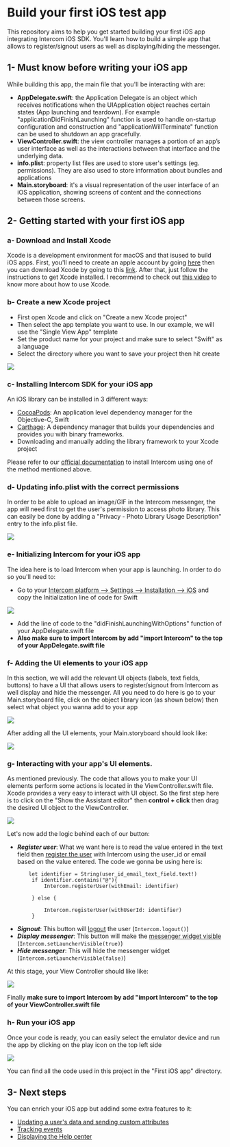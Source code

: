 # Build your first iOS test app
This repository aims to help you get started building your first iOS app integrating Intercom iOS SDK. You'll learn how to build a simple app that allows to register/signout users as well as displaying/hiding the messenger.

## 1- Must know before writing your iOS app

While building this app, the main file that you'll be interacting with are:

- **AppDelegate.swift**: the Application Delegate is an object which receives notifications when the UIApplication object reaches certain states (App launching and teardown). For example "applicationDidFinishLaunching" function is used to handle on-startup configuration and construction and "applicationWillTerminate" function can be used to shutdown an app gracefully.
- **ViewController.swift**: the view controller manages a portion of an app’s user interface as well as the interactions between that interface and the underlying data. 
- **info.plist**: property list files are used to store user's settings (eg. permissions). They are also used to store information about bundles and applications
- **Main.storyboard**: it's a visual representation of the user interface of an iOS application, showing screens of content and the connections between those screens.

## 2- Getting started with your first iOS app
### a- Download and Install Xcode
Xcode is a development environment for macOS and that isused to build iOS apps.
First, you'll need to create an apple account by going [here](https://appleid.apple.com/account?appId=632&returnUrl=https%3A%2F%2Fdeveloper.apple.com%2Fdownload%2F#!&page=create) then you can download Xcode by going to this [link](https://developer.apple.com/xcode/).
After that, just follow the instructions to get Xcode installed. I recommend to check out [this video](https://www.youtube.com/watch?v=YIZxSZJMU2Y) to know more about how to use Xcode.
### b- Create a new Xcode project
- First open Xcode and click on "Create a new Xcode project"
- Then select the app template you want to use. In our example, we will use the "Single View App" template
- Set the product name for your project and make sure to select "Swift" as a language
- Select the directory where you want to save your project then hit create


![](https://downloads.intercomcdn.com/i/o/96184484/e2d09bd5c79921126441d344/Screen+Recording+2019-01-10+at+09.07+p.m..gif)

### c- Installing Intercom SDK for your iOS app
An iOS library can be installed in 3 different ways:
- [CocoaPods](https://cocoapods.org/): An application level dependency manager for the Objective-C, Swift 
- [Carthage](https://github.com/Carthage/Carthage): A dependency manager that builds your dependencies and provides you with binary frameworks.
- Downloading and manually adding the library framework to your Xcode project

Please refer to our [official documentation](https://developers.intercom.com/installing-intercom/docs/ios-installation#section-step-1-install-intercom) to install Intercom using one of the method mentioned above.

### d- Updating info.plist with the correct permissions

In order to be able to upload an image/GIF in the Intercom messenger, the app will need first to get the user's permission to access photo library. This can easily be done by adding a "Privacy - Photo Library Usage Description" entry to the info.plist file.

![](https://downloads.intercomcdn.com/i/o/96189961/f6f406f6e49aaecaf7d40dd8/56a43d2-Screen_Shot_2016-11-09_at_16.01.34.png)


### e- Initializing Intercom for your iOS app

The idea here is to load Intercom when your app is launching. In order to do so you'll need to:
- Go to your [Intercom platform --> Settings --> Installation --> iOS](https://app.intercom.io/a/apps/_/settings/ios) and copy the Initialization line of code for Swift

![](https://downloads.intercomcdn.com/i/o/96191205/ea8149f7f481aa6b2da49832/a2de3a1-Installing_iOS.png)
- Add the line of code to the "didFinishLaunchingWithOptions" function of your AppDelegate.swift file
- **Also make sure to import Intercom by add "import Intercom" to the top of your AppDelegate.swift file**

### f- Adding the UI elements to your iOS app

In this section, we will add the relevant UI objects (labels, text fields, buttons) to have a UI that allows users to register/signout from Intercom as well display and hide the messenger.
All you need to do here is go to your Main.storyboard file, click on the object library icon (as shown below) then select what object you wanna add to your app

![](https://downloads.intercomcdn.com/i/o/96352615/c5181a00d1cc35ea56eecfa4/3J26u.png)

After adding all the UI elements, your Main.storyboard should look like:

![](https://downloads.intercomcdn.com/i/o/96354666/ab0bad74676470788966f2fa/Main_storyboard_%E2%80%94_Edited.jpg)

### g- Interacting with your app's UI elements.

As mentioned previously. The code that allows you to make your UI elements perform some actions is located in the ViewController.swift file.
Xcode provides a very easy to interact with UI object. So the first step here is to click on the "Show the Assistant editor" then **control + click** then drag the desired UI object to the ViewController.

![](https://downloads.intercomcdn.com/i/o/96359619/d79df809b96fd781b3163fa7/Screen+Recording+2019-01-11+at+04.06+p.m..gif)

Let's now add the logic behind each of our button:
- **_Register user_**: What we want here is to read the value entered in the text field then [register the user](https://developers.intercom.com/installing-intercom/docs/ios-installation#section-step-3-register-your-users) with Intercom using the user_id or email based on the value entered. The code we gonna be using here is:
```
       let identifier = String(user_id_email_text_field.text!)
        if identifier.contains("@"){
            Intercom.registerUser(withEmail: identifier)
           
        } else {
            
            Intercom.registerUser(withUserId: identifier)
        }
```

- **_Signout_**: This button will [logout](https://developers.intercom.com/installing-intercom/docs/ios-installation#section-how-to-unregister-a-user) the user (`Intercom.logout()`)
- **_Display messenger_**: This button will make the [messenger widget visible](https://developers.intercom.com/installing-intercom/docs/ios-configuration#section-choose-how-the-launcher-appears-and-opens-for-your-users) (`Intercom.setLauncherVisible(true)`)
- **_Hide messenger_**: This will hide the messenger widget (`Intercom.setLauncherVisible(false)`)

At this stage, your View Controller should like like:

![](https://downloads.intercomcdn.com/i/o/96369822/179385dabfec0a2af919b976/ViewController_swift.jpg)

Finally **make sure to import Intercom by add "import Intercom" to the top of your ViewController.swift file**

### h- Run your iOS app

Once your code is ready, you can easily select the emulator device and run the app by clicking on the play icon on the top left side

![](https://downloads.intercomcdn.com/i/o/96370706/5f83aefff19531f6161e6348/Screen+Recording+2019-01-11+at+04.48+p.m..gif)

You can find all the code used in this project in the "First iOS app" directory.

## 3- Next steps

You can enrich your iOS app but addind some extra features to it:
- [Updating a user's data and sending custom attributes](https://developers.intercom.com/installing-intercom/docs/ios-configuration#section-update-a-user)
- [Tracking events](https://developers.intercom.com/installing-intercom/docs/ios-configuration#section-submit-an-event)
- [Displaying the Help center](https://developers.intercom.com/installing-intercom/docs/ios-configuration#section-articles-help-center)
